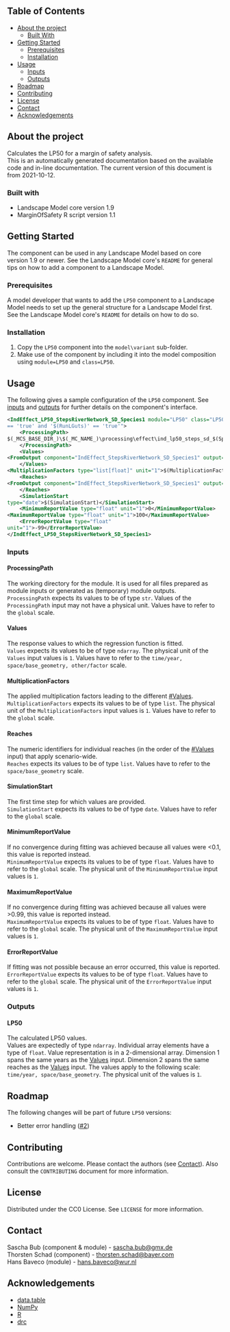 ## Table of Contents
* [About the project](#about-the-project)
  * [Built With](#built-with)
* [Getting Started](#getting-started)
  * [Prerequisites](#prerequisites)
  * [Installation](#installation)
* [Usage](#usage)
  * [Inputs](#inputs)
  * [Outputs](#outputs)
* [Roadmap](#roadmap)
* [Contributing](#contributing)
* [License](#license)
* [Contact](#contact)
* [Acknowledgements](#acknowledgements)


## About the project
Calculates the LP50 for a margin of safety analysis.  
This is an automatically generated documentation based on the available code and in-line documentation. The current
version of this document is from 2021-10-12.  

### Built with
* Landscape Model core version 1.9
* MarginOfSafety R script version 1.1 


## Getting Started
The component can be used in any Landscape Model based on core version 1.9 or newer. See the Landscape
Model core's `README` for general tips on how to add a component to a Landscape Model.

### Prerequisites
A model developer that wants to add the `LP50` component to a Landscape Model needs to set up the general 
structure for a Landscape Model first. See the Landscape Model core's `README` for details on how to do so.

### Installation
1. Copy the `LP50` component into the `model\variant` sub-folder.
2. Make use of the component by including it into the model composition using `module=LP50` and 
   `class=LP50`. 


## Usage
The following gives a sample configuration of the `LP50` component. See [inputs](#inputs) and 
[outputs](#outputs) for further details on the component's interface.
```xml
<IndEffect_LP50_StepsRiverNetwork_SD_Species1 module="LP50" class="LP50" enabled_expression="'$(RunStepsRiverNetwork)'
== 'true' and '$(RunLGuts)' == 'true'">
    <ProcessingPath>
$(_MCS_BASE_DIR_)\$(_MC_NAME_)\processing\effect\ind_lp50_steps_sd_$(Species1)
    </ProcessingPath>
    <Values>
<FromOutput component="IndEffect_StepsRiverNetwork_SD_Species1" output="GutsSurvivalReaches" />
    </Values>
<MultiplicationFactors type="list[float]" unit="1">$(MultiplicationFactors)</MultiplicationFactors>
    <Reaches>
<FromOutput component="IndEffect_StepsRiverNetwork_SD_Species1" output="Reaches" />
    </Reaches>
    <SimulationStart
type="date">$(SimulationStart)</SimulationStart>
    <MinimumReportValue type="float" unit="1">0</MinimumReportValue>
<MaximumReportValue type="float" unit="1">100</MaximumReportValue>
    <ErrorReportValue type="float"
unit="1">-99</ErrorReportValue>
</IndEffect_LP50_StepsRiverNetwork_SD_Species1>
```

### Inputs
#### ProcessingPath
The working directory for the module. It is used for all files prepared as module inputs
or generated as (temporary) module outputs.  
`ProcessingPath` expects its values to be of type `str`.
Values of the `ProcessingPath` input may not have a physical unit.
Values have to refer to the `global` scale.

#### Values
The response values to which the regression function is fitted.  
`Values` expects its values to be of type `ndarray`.
The physical unit of the `Values` input values is `1`.
Values have to refer to the `time/year, space/base_geometry, other/factor` scale.

#### MultiplicationFactors
The applied multiplication factors leading to the different [#Values](#Values).  
`MultiplicationFactors` expects its values to be of type `list`.
The physical unit of the `MultiplicationFactors` input values is `1`.
Values have to refer to the `global` scale.

#### Reaches
The numeric identifiers for individual reaches (in the order of the [#Values](#Values) 
input) that apply scenario-wide.  
`Reaches` expects its values to be of type `list`.
Values have to refer to the `space/base_geometry` scale.

#### SimulationStart
The first time step for which values are provided.  
`SimulationStart` expects its values to be of type `date`.
Values have to refer to the `global` scale.

#### MinimumReportValue
If no convergence during fitting was achieved because all values were <0.1, this value is
reported instead.  
`MinimumReportValue` expects its values to be of type `float`.
Values have to refer to the `global` scale.
The physical unit of the `MinimumReportValue` input values is `1`.

#### MaximumReportValue
If no convergence during fitting was achieved because all values were >0.99, this value
is reported instead.  
`MaximumReportValue` expects its values to be of type `float`.
Values have to refer to the `global` scale.
The physical unit of the `MaximumReportValue` input values is `1`.

#### ErrorReportValue
If fitting was not possible because an error occurred, this value is reported.  
`ErrorReportValue` expects its values to be of type `float`.
Values have to refer to the `global` scale.
The physical unit of the `ErrorReportValue` input values is `1`.

### Outputs
#### LP50
The calculated LP50 values.  
Values are expectedly of type `ndarray`.
Individual array elements have a type of `float`.
Value representation is in a 2-dimensional array.
Dimension 1 spans the same years as the [Values](#Values) input.
Dimension 2 spans the same reaches as the [Values](#Values) input.
The values apply to the following scale: `time/year, space/base_geometry`.
The physical unit of the values is `1`.


## Roadmap
The following changes will be part of future `LP50` versions:
* Better error handling ([#2](https://gitlab.bayer.com/aqrisk-landscape/lp50-component/-/issues/2))


## Contributing
Contributions are welcome. Please contact the authors (see [Contact](#contact)). Also consult the `CONTRIBUTING` 
document for more information.


## License
Distributed under the CC0 License. See `LICENSE` for more information.


## Contact
Sascha Bub (component & module) - sascha.bub@gmx.de  
Thorsten Schad (component) - thorsten.schad@bayer.com  
Hans Baveco (module) - hans.baveco@wur.nl  


## Acknowledgements
* [data.table](https://cran.r-project.org/web/packages/data.table)  
* [NumPy](https://numpy.org)  
* [R](https://cran.r-project.org)  
* [drc](https://cran.r-project.org/web/packages/drc/index.html)  
